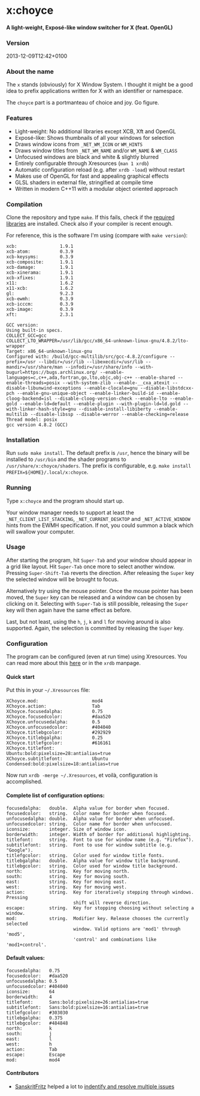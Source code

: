 x:choyce
===

#### A light-weight, Exposé-like window switcher for X (feat. OpenGL) ####

### Version ###
2013-12-09T12:42+0100

### About the name ####
The `x` stands (obviously) for X Window System. I thought it might be a good
idea to prefix applications written for X with an identifier or namespace.

The `choyce` part is a portmanteau of choice and joy. Go figure.

### Features ###
* Light-weight: No additional libraries except XCB, Xft and OpenGL
* Exposé-like: Shows thumbnails of all your windows for selection
* Draws window icons from `_NET_WM_ICON` or `WM_HINTS`
* Draws window titles from `_NET_WM_NAME` and/or `WM_NAME` & `WM_CLASS`
* Unfocused windows are black and white & slightly blurred
* Entirely configurable through Xresources (`man 1 xrdb`)
* Automatic configuration reload (e.g. after `xrdb -load`) without restart
* Makes use of OpenGL for fast and appealing graphical effects
* GLSL shaders in external file, stringified at compile time
* Written in modern C++11 with a modular object oriented approach

### Compilation
Clone the repository and type `make`.
If this fails, check if the [required
libraries](https://github.com/jrk-/x-choyce/blob/master/Makefile#L1-2) are
installed. Check also if your compiler is recent enough.

For reference, this is the software I'm using (compare with `make version`):

```
xcb:                1.9.1
xcb-atom:           0.3.9
xcb-keysyms:        0.3.9
xcb-composite:      1.9.1
xcb-damage:         1.9.1
xcb-xinerama:       1.9.1
xcb-xfixes:         1.9.1
x11:                1.6.2
x11-xcb:            1.6.2
gl:                 9.2.3
xcb-ewmh:           0.3.9
xcb-icccm:          0.3.9
xcb-image:          0.3.9
xft:                2.3.1

GCC version:
Using built-in specs.
COLLECT_GCC=gcc
COLLECT_LTO_WRAPPER=/usr/lib/gcc/x86_64-unknown-linux-gnu/4.8.2/lto-wrapper
Target: x86_64-unknown-linux-gnu
Configured with: /build/gcc-multilib/src/gcc-4.8.2/configure --prefix=/usr --libdir=/usr/lib --libexecdir=/usr/lib --mandir=/usr/share/man --infodir=/usr/share/info --with-bugurl=https://bugs.archlinux.org/ --enable-languages=c,c++,ada,fortran,go,lto,objc,obj-c++ --enable-shared --enable-threads=posix --with-system-zlib --enable-__cxa_atexit --disable-libunwind-exceptions --enable-clocale=gnu --disable-libstdcxx-pch --enable-gnu-unique-object --enable-linker-build-id --enable-cloog-backend=isl --disable-cloog-version-check --enable-lto --enable-gold --enable-ld=default --enable-plugin --with-plugin-ld=ld.gold --with-linker-hash-style=gnu --disable-install-libiberty --enable-multilib --disable-libssp --disable-werror --enable-checking=release
Thread model: posix
gcc version 4.8.2 (GCC)
```

### Installation
Run `sudo make install`. The default prefix is `/usr`, hence the binary will be
installed to `/usr/bin` and the shader programs to
`/usr/share/x:choyce/shaders`. The prefix is configurable, e.g. `make install
PREFIX=${HOME}/.local/x:choyce`.

### Running
Type `x:choyce` and the program should start up.

Your window manager needs to support at least the `_NET_CLIENT_LIST_STACKING`,
`_NET_CURRENT_DESKTOP` and `_NET_ACTIVE_WINDOW` hints from the EWMH
specification. If not, you could summon a black which will swallow your
computer.

### Usage
After starting the program, hit `Super-Tab` and your window should appear in
a grid like layout. Hit `Super-Tab` once more to select another window. Pressing
`Super-Shift-Tab` reverts the direction. After releasing the `Super` key the
selected window will be brought to focus.

Alternatively try using the mouse pointer. Once the mouse pointer has been
moved, the `Super` key can be released and a window can be chosen by clicking on
it. Selecting with `Super-Tab` is still possible, releasing the `Super` key will
then again have the same effect as before.

Last, but not least, using the `h`, `j`, `k` and `l` for moving around is also
supported. Again, the selection is committed by releasing the `Super` key.

### Configuration
The program can be configured (even at run time) using Xresources. You can read
more about this [here](http://tronche.com/gui/x/xlib/resource-manager/) or in
the `xrdb` manpage.

#### Quick start

Put this in your `~/.Xresources` file:

```
XChoyce.mod:                    mod4
XChoyce.action:                 Tab
XChoyce.focusedalpha:           0.75
XChoyce.focusedcolor:           #daa520
XChoyce.unfocusedalpha:         0.5
XChoyce.unfocusedcolor:         #404040
XChoyce.titlebgcolor:           #292929
XChoyce.titlebgalpha:           0.25
XChoyce.titlefgcolor:           #616161
XChoyce.titlefont:              Ubuntu:bold:pixelsize=28:antialias=true
XChoyce.subtitlefont:           Ubuntu Condensed:bold:pixelsize=18:antialias=true
```

Now run `xrdb -merge ~/.Xresources`, et voilà, configuration is accomplished.

#### Complete list of configuration options:

```
focusedalpha:   double.  Alpha value for border when focused.
focusedcolor:   string.  Color name for border when focused.
unfocusedalpha: double.  Alpha value for border when unfocused.
unfocusedcolor: string.  Color name for border when unfocused.
iconsize:       integer. Size of window icon.
borderwidth:    integer. Width of border for additional highlighting.
titlefont:      string.  Font to use for window name (e.g. "Firefox").
subtitlefont:   string.  Font to use for window subtitle (e.g. "Google").
titlefgcolor:   string.  Color used for window title fonts.
titlebgalpha:   double.  Alpha value for window title background.
titlebgcolor:   string.  Color used for window title background.
north:          string.  Key for moving north.
south:          string.  Key for moving south.
east:           string.  Key for moving east.
west:           string.  Key for moving west.
action:         string.  Key for iteratively stepping through windows. Pressing
                         shift will reverse direction.
escape:         string.  Key for stopping choosing without selecting a window.
mod:            string.  Modifier key. Release chooses the currently selected
                         window. Valid options are 'mod1' through 'mod5',
                         'control' and combinations like 'mod1+control'.
```

#### Default values:

```
focusedalpha:   0.75
focusedcolor:   #daa520
unfocusedalpha: 0.5
unfocusedcolor: #404040
iconsize:       64
borderwidth:    4
titlefont:      Sans:bold:pixelsize=26:antialias=true
subtitlefont:   Sans:bold:pixelsize=16:antialias=true
titlefgcolor:   #303030
titlebgalpha:   0.375
titlebgcolor:   #484848
north:          k
south:          j
east:           l
west:           h
action:         Tab
escape:         Escape
mod:            mod4
```

#### Contributors

* [SanskritFritz](https://github.com/SanskritFritz) helped a lot to
[indentify and resolve multiple issues](https://github.com/jrk-/x-choyce/issues/1)
